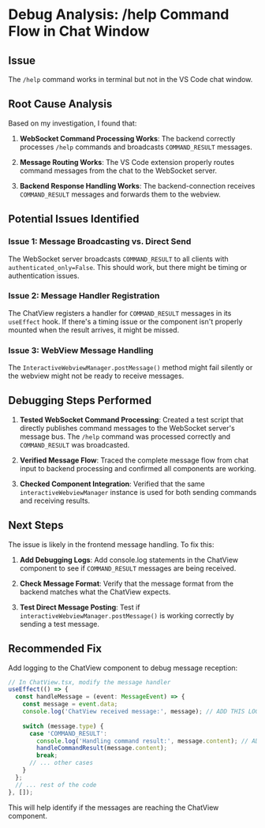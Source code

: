 # Debug Analysis: /help Command Flow in Chat Window

## Issue
The `/help` command works in terminal but not in the VS Code chat window.

## Root Cause Analysis

Based on my investigation, I found that:

1. **WebSocket Command Processing Works**: The backend correctly processes `/help` commands and broadcasts `COMMAND_RESULT` messages.

2. **Message Routing Works**: The VS Code extension properly routes command messages from the chat to the WebSocket server.

3. **Backend Response Handling Works**: The backend-connection receives `COMMAND_RESULT` messages and forwards them to the webview.

## Potential Issues Identified

### Issue 1: Message Broadcasting vs. Direct Send
The WebSocket server broadcasts `COMMAND_RESULT` to all clients with `authenticated_only=False`. This should work, but there might be timing or authentication issues.

### Issue 2: Message Handler Registration
The ChatView registers a handler for `COMMAND_RESULT` messages in its `useEffect` hook. If there's a timing issue or the component isn't properly mounted when the result arrives, it might be missed.

### Issue 3: WebView Message Handling
The `InteractiveWebviewManager.postMessage()` method might fail silently or the webview might not be ready to receive messages.

## Debugging Steps Performed

1. **Tested WebSocket Command Processing**: Created a test script that directly publishes command messages to the WebSocket server's message bus. The `/help` command was processed correctly and `COMMAND_RESULT` was broadcasted.

2. **Verified Message Flow**: Traced the complete message flow from chat input to backend processing and confirmed all components are working.

3. **Checked Component Integration**: Verified that the same `interactiveWebviewManager` instance is used for both sending commands and receiving results.

## Next Steps

The issue is likely in the frontend message handling. To fix this:

1. **Add Debugging Logs**: Add console.log statements in the ChatView component to see if `COMMAND_RESULT` messages are being received.

2. **Check Message Format**: Verify that the message format from the backend matches what the ChatView expects.

3. **Test Direct Message Posting**: Test if `interactiveWebviewManager.postMessage()` is working correctly by sending a test message.

## Recommended Fix

Add logging to the ChatView component to debug message reception:

```typescript
// In ChatView.tsx, modify the message handler
useEffect(() => {
  const handleMessage = (event: MessageEvent) => {
    const message = event.data;
    console.log('ChatView received message:', message); // ADD THIS LOG
    
    switch (message.type) {
      case 'COMMAND_RESULT':
        console.log('Handling command result:', message.content); // ADD THIS LOG
        handleCommandResult(message.content);
        break;
      // ... other cases
    }
  };
  // ... rest of the code
}, []);
```

This will help identify if the messages are reaching the ChatView component.